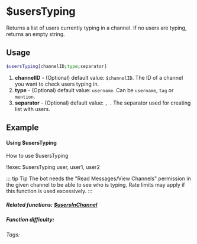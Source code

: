 # $usersTyping

Returns a list of users currently typing in a channel. If no users are typing, returns an empty string.

## Usage

```bash
$usersTyping[channelID;type;separator]
```
1. **channelID** - (Optional) default value: `$channelID`. The ID of a channel you want to check users typing in.
2. **type** - (Optional) default value: `username`. Can be `username`, `tag` or `mention`.
3. **separator** - (Optional) default value: `, `. The separator used for creating list with users.

## Example

#### Using $usersTyping

How to use $usersTyping

<discord-messages>
    <discord-message :bot="false" role-color="#d6e0ff" author="User" avatar="https://cdn.discordapp.com/embed/avatars/0.png">
        !!exec $usersTyping
    </discord-message>
    <discord-message :bot="true" role-color="#5fb0fa" author="Custom Command" avatar="https://doc.ccommandbot.com/bot-profile.png">
        user, user1, user2
    </discord-message>
</discord-messages>

::: tip Tip
The bot needs the "Read Messages/View Channels" permission in the given channel to be able to see who is typing.
Rate limits may apply if this function is used excessively.
:::

##### Related functions: [$usersInChannel](../Member/usersInChannel.md)

##### Function difficulty: <Badge type="tip" text="Easy" vertical="middle"/>
###### Tags: <Badge type="tip" text="typing" vertical="middle"/> <Badge type="tip" text="users" vertical="middle"/> <Badge type="tip" text="channel" vertical="middle"/>
